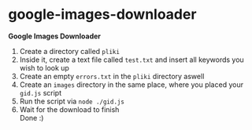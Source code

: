 # google-images-downloader
**Google Images Downloader**

1. Create a directory called `pliki`  
2. Inside it, create a text file called `test.txt` and insert all keywords you wish to look up  
3. Create an empty `errors.txt` in the `pliki` directory aswell  
4. Create an `images` directory in the same place, where you placed your `gid.js` script  
5. Run the script via `node ./gid.js`  
6. Wait for the download to finish  
Done :)  
